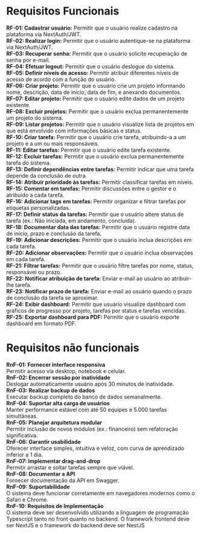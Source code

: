# Requisitos Funcionais
**RF-01: Cadastrar usuário:** Permitir que o usuário realize cadastro na plataforma via NextAuth/JWT.</br>
**RF-02: Realizar login:** Permitir que o usuário autentique-se na plataforma via NextAuth/JWT.</br>
**RF-03: Recuperar senha:** Permitir que o usuário solicite recuperação de senha por e-mail.</br>
**RF-04: Efetuar logout:** Permitir que o usuário deslogue do sistema.</br>
**RF-05: Definir níveis de acesso:** Permitir atribuir diferentes níveis de acesso de acordo com a função do usuário.</br>
**RF-06: Criar projeto:** Permitir que o usuário crie um projeto informando nome, descrição, data de início, data de fim, e anexando documentos.</br>
**RF-07: Editar projeto:** Permitir que o usuário edite dados de um projeto existente.</br>
**RF-08: Excluir projetos:** Permitir que o usuário exclua permanentemente um projeto do sistema.</br>
**RF-09: Listar projetos:** Permitir que o usuário visualize lista de projetos em que está envolvido com informações básicas e status.</br>
**RF-10: Criar tarefa:** Permitir que o usuário crie tarefa, atribuindo-a a um projeto e a um ou mais responsáveis.</br>
**RF-11: Editar tarefas:** Permitir que o usuário edite tarefa existente.</br>
**RF-12: Excluir tarefas:** Permitir que o usuário exclua permanentemente tarefa do sistema.</br>
**RF-13: Definir dependências entre tarefas:** Permitir indicar que uma tarefa depende da conclusão de outra.</br>
**RF-14: Atribuir prioridade às tarefas:** Permitir classificar tarefas em níveis.</br>
**RF-15: Comentar em tarefas:** Permitir discussões entre o gestor e o atribuído a cada tarefa.</br>
**RF-16: Adicionar tags em tarefas:** Permitir organizar e filtrar tarefas por etiquetas personalizadas.</br>
**RF-17: Definir status da tarefas:** Permitir que o usuário altere status de tarefa (ex.: Não iniciada, em andamento, concluída).</br>
**RF-18: Documentar data das tarefas:** Permitir que o usuário registre  data de início, prazo e conclusão da tarefa.</br>
**RF-19: Adicionar descrições:** Permitir que o usuário inclua descrições em cada tarefa.</br>
**RF-20: Adicionar observações:** Permitir que o usuário inclua observações em cada tarefa.</br>
**RF-21: Filtrar tarefas:** Permitir que o usuário filtre tarefas por nome, status, responsável ou prazo.</br>
**RF-22: Notificar atribuição de tarefa:** Enviar e-mail ao usuário ao atribuir-lhe tarefa.</br>
**RF-23: Notificar prazo de tarefa:** Enviar e-mail ao usuário quando o prazo de conclusão da tarefa se aproximar.</br>
**RF-24: Exibir dashboard:**  Permitir que usuário visualize dashboard com gráficos de progresso por projeto, tarefas por status e tarefas vencidas.</br>
**RF-25: Exportar dashboard para PDF:** Permitir que o usuário exporte dashboard em formato PDF.</br>


# Requisitos não funcionais
**RnF-01: Fornecer interface responsiva**</br>
    Permitir acesso via desktop, notebook e celular.</br>
**RnF-02: Encerrar sessão por inatividade**</br>
    Deslogar automaticamente usuário após 30 minutos de inatividade.</br>
**RnF-03: Realizar backup de dados**</br>
    Executar backup completo do banco de dados semanalmente.</br>
**RnF-04: Suportar alta carga de usuários**</br>
    Manter performance estável com até 50 equipes e 5.000 tarefas simultâneas.</br>
**RnF-05: Planejar arquitetura modular**</br>
    Permitir inclusão de novos módulos (ex.: financeiro) sem refatoração significativa.</br>
**RnF-06: Garantir usabilidade**</br>
    Oferecer interface simples, intuitiva e veloz, com curva de aprendizado inferior a 1 dia.</br>
**RnF-07: Implementar drag-and-drop**</br>
    Permitir arrastar e soltar tarefas sempre que viável.</br>
**RnF-08: Documentar a API**</br>
    Fornecer documentação da API em Swagger.</br>
**RnF-09: Suportabilidade**</br>
O sistema deve funcionar corretamente em navegadores modernos como o Safari e Chrome.</br>
**RnF-10: Requisitos de Implementação**</br>
O sistema deve ser desenvolvido utilizando a linguagem de programação Typescript tanto no front quanto no backend. O framework frontend deve ser NextJS e o framework do backend deve ser NestJS


